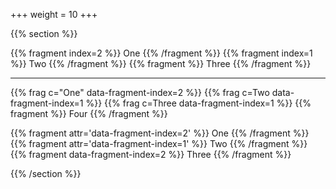 +++
weight = 10
+++

{{% section %}}

{{% fragment index=2 %}} One {{% /fragment %}}
{{% fragment index=1 %}} Two {{% /fragment %}}
{{% fragment %}} Three {{% /fragment %}}

---

{{% frag c="One" data-fragment-index=2 %}}
{{% frag c=Two data-fragment-index=1 %}}
{{% frag c=Three data-fragment-index=1 %}}
{{% fragment %}} Four {{% /fragment %}}

{{% fragment attr='data-fragment-index=2' %}} One {{% /fragment %}}
{{% fragment attr='data-fragment-index=1' %}} Two {{% /fragment %}}
{{% fragment data-fragment-index=2 %}} Three {{% /fragment %}}

{{% /section %}}

